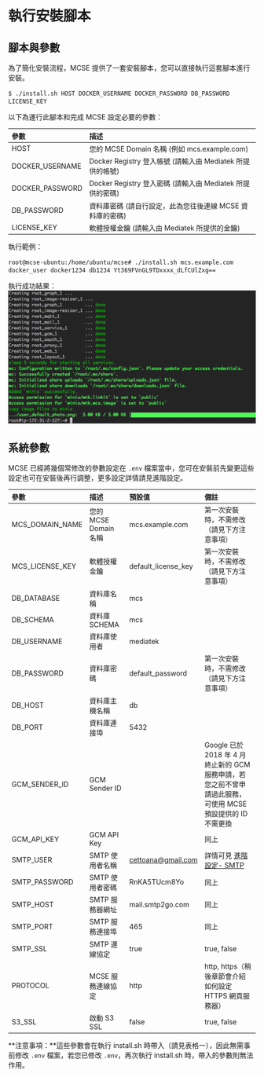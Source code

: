 # 執行安裝腳本

## 腳本與參數

為了簡化安裝流程，MCSE 提供了一套安裝腳本，您可以直接執行這套腳本進行安裝。

```
$ ./install.sh HOST DOCKER_USERNAME DOCKER_PASSWORD DB_PASSWORD LICENSE_KEY
```

以下為運行此腳本和完成 MCSE 設定必要的參數：

| 參數                 | 描述                                       |
|:---|:---|
| HOST                | 您的 MCSE Domain 名稱 (例如 mcs.example.com) |
| DOCKER_USERNAME     | Docker Registry 登入帳號 (請輸入由 Mediatek 所提供的帳號) |
| DOCKER_PASSWORD     | Docker Registry 登入密碼 (請輸入由 Mediatek 所提供的密碼) |
| DB_PASSWORD         | 資料庫密碼 (請自行設定，此為您往後連線 MCSE 資料庫的密碼) |
| LICENSE_KEY         | 軟體授權金鑰 (請輸入由 Mediatek 所提供的金鑰) |


執行範例：

```
root@mcse-ubuntu:/home/ubuntu/mcse# ./install.sh mcs.example.com docker_user docker1234 db1234 Yt369FVnGL9TDxxxx_dLfCUlZxg==
```

執行成功結果：
![](./images/setup_success.png)

## 系統參數


MCSE 已經將幾個常修改的參數設定在 `.env` 檔案當中，您可在安裝前先變更這些設定也可在安裝後再行調整，更多設定詳情請見進階設定。


| 參數 | 描述 | 預設值 | 備註 |
|:---|:---|:---|:---|
| MCS\_DOMAIN\_NAME | 您的 MCSE Domain 名稱 | mcs.example.com  | 第一次安裝時，不需修改（請見下方注意事項） |
| MCS\_LICENSE\_KEY | 軟體授權金鑰 | default_license_key | 第一次安裝時，不需修改（請見下方注意事項） |
| DB\_DATABASE     | 資料庫名稱 | mcs | |
| DB\_SCHEMA       | 資料庫 SCHEMA | mcs | |
| DB\_USERNAME     | 資料庫使用者 | mediatek | |
| DB\_PASSWORD     | 資料庫密碼 | default_password | 第一次安裝時，不需修改（請見下方注意事項） |
| DB\_HOST         | 資料庫主機名稱  | db | |
| DB\_PORT         | 資料庫連接埠 | 5432 | |
| GCM\_SENDER\_ID   | GCM Sender ID |  | Google 已於 2018 年 4 月終止新的 GCM 服務申請，若您之前不曾申請過此服務，可使用 MCSE 預設提供的 ID 不需更換|
| GCM\_API\_KEY     | GCM API Key |  | 同上 |
| SMTP\_USER       | SMTP 使用者名稱 | cettoana@gmail.com | 詳情可見 [進階設定- SMTP](./advanced_smtp.md) |
| SMTP\_PASSWORD   | SMTP 使用者密碼 | RnKA5TUcm8Yo | 同上 |
| SMTP\_HOST       | SMTP 服務器網址 | mail.smtp2go.com | 同上 |
| SMTP\_PORT       | SMTP 服務連接埠 | 465 | 同上 |
| SMTP\_SSL        | SMTP 連線協定   | true | true, false |
| PROTOCOL        | MCSE 服務連線協定  | http | http, https（稍後章節會介紹如何設定 HTTPS 網頁服務器） |
| S3\_SSL          | 啟動 S3 SSL | false| true, false |


**注意事項：**這些參數會在執行 install.sh 時帶入（請見表格一），因此無需事前修改 `.env` 檔案，若您已修改 `.env`，再次執行 install.sh 時，帶入的參數則無法作用。